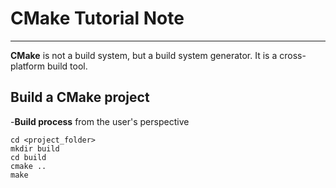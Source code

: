 # CMake Tutorial Note
---------
**CMake** is not a build system, but a build system generator. It is a cross-platform build tool.

## Build a CMake project
-**Build process** from the user's perspective

```shell
cd <project_folder>
mkdir build
cd build
cmake ..
make
```
